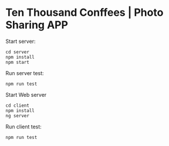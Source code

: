 # Ten Thousand Conffees | Photo Sharing APP



Start server:
```
cd server
npm install
npm start
```

Run server test:
```
npm run test
```

Start Web server
```
cd client
npm install
ng server
```

Run client test:
```
npm run test
```